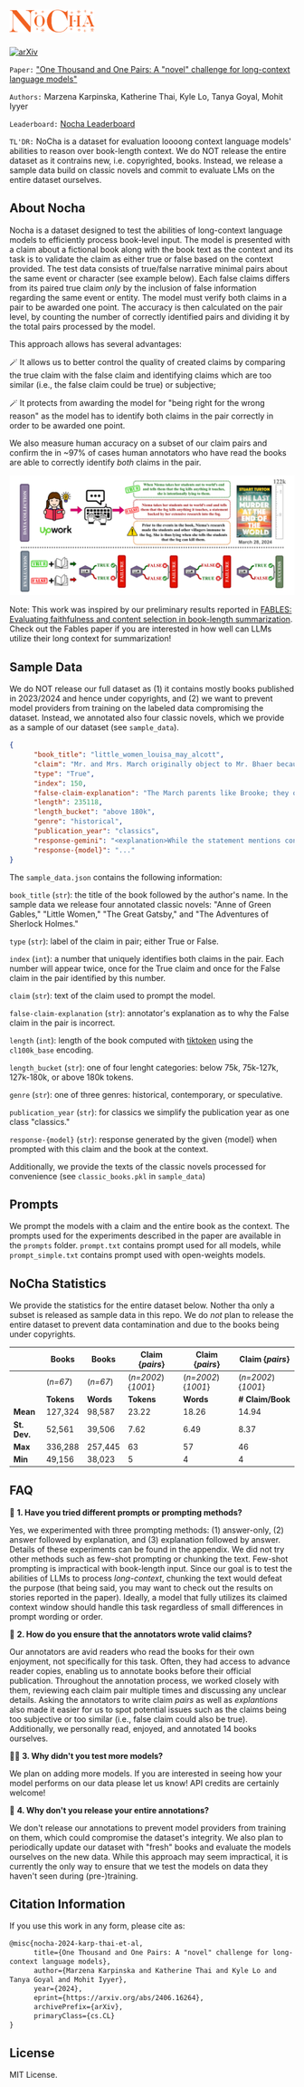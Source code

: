 # <img src="assets/nocha2.png" alt="NoCha" width="150" height="40"> 
[![arXiv](https://img.shields.io/badge/arXiv-2406.16264-b31b1b.svg)](https://arxiv.org/abs/2406.16264)

`Paper:` ["One Thousand and One Pairs: A "novel" challenge for long-context language models"](https://arxiv.org/abs/2406.16264)

`Authors:` Marzena Karpinska, Katherine Thai, Kyle Lo, Tanya Goyal, Mohit Iyyer

`Leaderboard:` [Nocha Leaderboard](https://novelchallenge.github.io/index.html)

`TL'DR:` NoCha is a dataset for evaluation loooong context language models' abilities to reason over book-length context. We do NOT release the entire dataset as it contrains new, i.e. copyrighted, books. Instead, we release a sample data build on classic novels and commit to evaluate LMs on the entire dataset ourselves.

## About Nocha

Nocha is a dataset designed to test the abilities of long-context language models to efficiently process book-level input. The model is presented with a claim about a fictional book along with the book text as the context and its task is to validate the claim as either true or false based on the context provided. The test data consists of true/false narrative minimal pairs about the same event or character (see example below). Each false claims differs from its paired true claim _only_ by the inclusion of false information regarding the same event or entity. The model must verify both claims in a pair to be awarded one point. The accuracy is then calculated on the pair level, by counting the number of correctly identified pairs and dividing it by the total pairs processed by the model.

This approach allows has several advantages:

🪄  It allows us to better control the quality of created claims by comparing the true claim with the false claim and identifying claims which are too similar (i.e., the false claim could be true) or subjective;

🪄  It protects from awarding the model for "being right for the wrong reason" as the model has to identify both claims in the pair correctly in order to be awarded one point.

We also measure human accuracy on a subset of our claim pairs and confirm the in ~97% of cases human annotators who have read the books are able to correctly identify _both_ claims in the pair.

![Data example and evaluatio pipeline](assets/example.png)

Note: This work was inspired by our preliminary results reported in [FABLES: Evaluating faithfulness and content selection in book-length summarization](https://arxiv.org/abs/2404.01261). Check out the Fables paper if you are interested in how well can LLMs utilize their long context for summarization!

## Sample Data

We do NOT release our full dataset as (1) it contains mostly books published in 2023/2024 and hence under copyrights, and (2) we want to prevent model providers from training on the labeled data compromising the dataset. Instead, we annotated also four classic novels, which we provide as a sample of our dataset (see `sample_data`). 

```json
{
      "book_title": "little_women_louisa_may_alcott",
      "claim": "Mr. and Mrs. March originally object to Mr. Bhaer because he is too old and not rich enough.",
      "type": "True",
      "index": 150,
      "false-claim-explanation": "The March parents like Brooke; they object to Bhaer's age and poverty. Aunt March objects to Brooke because he is too poor.",
      "length": 235118,
      "length_bucket": "above 180k",
      "genre": "historical",
      "publication_year": "classics",
      "response-gemini": "<explanation>While the statement mentions concerns that are common in families, the text does not state that Mr. and Mrs. March object to Mr. Bhaer. In fact, they seem to like him from the start. Aunt March is the one who objects to the match because of his lack of wealth. </explanation><answer>FALSE</answer>",
      "response-{model}": "..."
}
```

The `sample_data.json` contains the following information:

`book_title` (`str`): the title of the book followed by the author's name. In the sample data we release four annotated classic novels: "Anne of Green Gables," "Little Women," "The Great Gatsby," and "The Adventures of Sherlock Holmes."

`type` (`str`): label of the claim in pair; either True or False.

`index` (`int`): a number that uniquely identifies both claims in the pair. Each number will appear twice, once for the True claim and once for the False claim in the pair identified by this number.

`claim` (`str`): text of the claim used to prompt the model.

`false-claim-explanation` (`str`): annotator's explanation as to why the False claim in the pair is incorrect.

`length` (`int`): length of the book computed with [tiktoken](https://github.com/openai/tiktoken) using the `cl100k_base` encoding.

`length_bucket` (`str`): one of four lenght categories: below 75k, 75k-127k, 127k-180k, or above 180k tokens.

`genre` (`str`): one of three genres: historical, contemporary, or speculative.

`publication_year` (`str`): for classics we simplify the publication year as one class "classics."

`response-{model}` (`str`): response generated by the given {model} when prompted with this claim and the book at the context.

Additionally, we provide the texts of the classic novels processed for convenience (see `classic_books.pkl` in `sample_data`)

## Prompts

We prompt the models with a claim and the entire book as the context. The prompts used for the experiments described in the paper are available in the `prompts` folder. `prompt.txt` contains prompt used for all models, while `prompt_simple.txt` contains prompt used with open-weights models.



## NoCha Statistics

We provide the statistics for the entire dataset below. Nother tha only a subset is released as sample data in this repo. We do _not_ plan to release the entire dataset to prevent data contamination and due to the books being under copyrights.

|              | **Books**                   | **Books**                   | **Claim** {*pairs*}           | **Claim**  {*pairs*}          | **Claim**  {*pairs*}                   |
|--------------|-----------------------------|-----------------------------|-------------------------------|-------------------------------|-------------------------------|
|              | (*n=67*)                    | (*n=67*)                    | (*n=2002*){*1001*}           | (*n=2002*){*1001*}             | (*n=2002*){*1001*}            |
|              | **Tokens**                  | **Words**                   | **Tokens**                    | **Words**                     | **# Claim/Book**              |
| **Mean**     | 127,324                     | 98,587                      | 23.22                         | 18.26                         | 14.94                         |
| **St. Dev.** | 52,561                      | 39,506                      | 7.62                          | 6.49                          | 8.37                          |
| **Max**      | 336,288                     | 257,445                     | 63                            | 57                            | 46                            |
| **Min**      | 49,156                      | 38,023                      | 5                             | 4                             | 4                             |


## FAQ

🔮 **1. Have you tried different prompts or prompting methods?**

Yes, we experimented with three prompting methods: (1) answer-only, (2) answer followed by explanation, and (3) explanation followed by answer. Details of these experiments can be found in the appendix. We did not try other methods such as few-shot prompting or chunking the text. Few-shot prompting is impractical with book-length input. Since our goal is to test the abilities of LLMs to process *long-context*, chunking the text would defeat the purpose (that being said, you may want to check out the results on stories reported in the paper). Ideally, a model that fully utilizes its claimed context window should handle this task regardless of small differences in prompt wording or order.
   
🌟 **2. How do you ensure that the annotators wrote valid claims?**

Our annotators are avid readers who read the books for their own enjoyment, not specifically for this task. Often, they had access to advance reader copies, enabling us to annotate books before their official publication. Throughout the annotation process, we worked closely with them, reviewing each claim pair multiple times and discussing any unclear details. Asking the annotators to write claim *pairs* as well as *explantions* also made it easier for us to spot potential issues such as the claims being too subjective or too similar (i.e., false claim could also be true). Additionally, we personally read, enjoyed, and annotated 14 books ourselves. 

🧚‍♀️ **3.  Why didn't you test more models?** 

We plan on adding more models. If you are interested in seeing how your model performs on our data please let us know! API credits are certainly welcome!
   
🦄 **4.  Why don't you release your entire annotations?**

We don't release our annotations to prevent model providers from training on them, which could compromise the dataset's integrity. We also plan to periodically update our dataset with "fresh" books and evaluate the models ourselves on the new data. While this approach may seem impractical, it is currently the only way to ensure that we test the models on data they haven't seen during (pre-)training.

## Citation Information
If you use this work in any form, please cite as:
```
@misc{nocha-2024-karp-thai-et-al,
      title={One Thousand and One Pairs: A "novel" challenge for long-context language models}, 
      author={Marzena Karpinska and Katherine Thai and Kyle Lo and Tanya Goyal and Mohit Iyyer},
      year={2024},
      eprint={https://arxiv.org/abs/2406.16264},
      archivePrefix={arXiv},
      primaryClass={cs.CL}
}
```

## License

MIT License.
